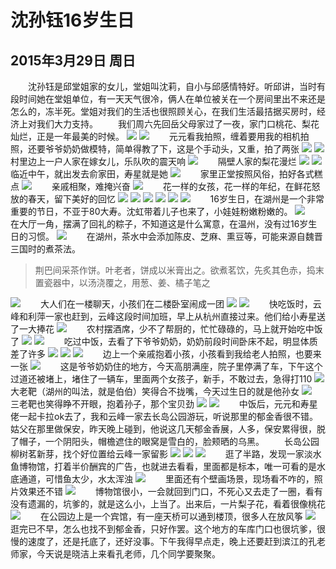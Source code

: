 沈孙钰16岁生日
=======================
2015年3月29日 周日
-----------------------
　　沈孙钰是邱堂姐家的女儿，堂姐叫沈莉，自小与邱感情特好。听邱讲，当时有段时间她在堂姐单位，有一天天气很冷，俩人在单位被关在一个房间里出不来还是怎么的，冻半死。堂姐对我们的生活也很照顾关心，在我们生活最拮据买房时，经济上对我们大力支持。
　　我们周六先回岳父母家过了一夜，家门口桃花、梨花灿烂，正是一年最美的时候。
![]({{site.url}}/assets/blog-images/002/sm001.JPG)
![]({{site.url}}/assets/blog-images/002/sm004.JPG)
　　元元看我拍照，缠着要用我的相机拍照，还要爷爷奶奶做模特，简单得教了下，这是个手动头，又重，拍了两张
![]({{site.url}}/assets/blog-images/002/sm002.JPG)
![]({{site.url}}/assets/blog-images/002/sm003.JPG)
　　村里边上一户人家在嫁女儿，乐队吹的震天响
![]({{site.url}}/assets/blog-images/002/sm005.JPG)
　　隔壁人家的梨花漫烂
![]({{site.url}}/assets/blog-images/002/sm006.JPG)
![]({{site.url}}/assets/blog-images/002/sm007.JPG)
　　临近中午，就出发去俞家田，寿星就是她
![]({{site.url}}/assets/blog-images/002/sm010.JPG)
　　家里正堂按照风俗，拍好各式糕点
![]({{site.url}}/assets/blog-images/002/sm011.JPG)
　　亲戚相聚，难掩兴奋
![]({{site.url}}/assets/blog-images/002/sm012.JPG)
　　花一样的女孩，花一样的年纪，在鲜花怒放的春天，留下美好的回忆
![]({{site.url}}/assets/blog-images/002/sm013.JPG)
![]({{site.url}}/assets/blog-images/002/sm014.JPG)
![]({{site.url}}/assets/blog-images/002/sm019.JPG)
![]({{site.url}}/assets/blog-images/002/sm020.JPG)
![]({{site.url}}/assets/blog-images/002/sm026.JPG)
![]({{site.url}}/assets/blog-images/002/sm035.JPG)
　　16岁生日，在湖州是一个非常重要的节日，不亚于80大寿。沈虹带着儿子也来了，小娃娃粉嫩粉嫩的。
![]({{site.url}}/assets/blog-images/002/sm015.JPG)
　　在大厅一角，摆满了回礼的粽子，不知道这是什么寓意，在温州，没有过16岁生日的习惯。
![]({{site.url}}/assets/blog-images/002/sm016.JPG)
　　在湖州，茶水中会添加陈皮、芝麻、熏豆等，可能来源自魏晋三国时的煮茶法。
>荆巴间采茶作饼。叶老者，饼成以米膏出之。欲煮茗饮，先炙其色赤，捣末置瓷器中，以汤浇覆之，用葱、姜、橘子笔之

![]({{site.url}}/assets/blog-images/002/sm017.JPG)
　　大人们在一楼聊天，小孩们在二楼卧室闹成一团
![]({{site.url}}/assets/blog-images/002/sm018.JPG)
![]({{site.url}}/assets/blog-images/002/sm022.JPG)
　　快吃饭时，云峰和利萍一家也赶到，云峰这段时间加班，早上从杭州直接过来。他们给小寿星送了一大捧花
![]({{site.url}}/assets/blog-images/002/sm023.JPG)
　　农村摆酒席，少不了帮厨的，忙忙碌碌的，马上就开始吃中饭了
![]({{site.url}}/assets/blog-images/002/sm024.JPG)
![]({{site.url}}/assets/blog-images/002/sm025.JPG)
　　吃过中饭，去看了下爷爷奶奶，奶奶前段时间卧床不起，明显体质差了许多
![]({{site.url}}/assets/blog-images/002/sm027.JPG)
![]({{site.url}}/assets/blog-images/002/sm028.JPG)
![]({{site.url}}/assets/blog-images/002/sm029.JPG)
　　边上一个亲戚抱着小孩，小孩看到我给老人拍照，也要来一张
![]({{site.url}}/assets/blog-images/002/sm030.JPG)
　　这是爷爷奶奶住的地方，今天高朋满座，院子里停满了车，下午这个过道还被堵上，堵住了一辆车，里面两个女孩子，新手，不敢过去，急得打110
![]({{site.url}}/assets/blog-images/002/sm031.JPG)
　　大老靶（湖州的叫法，就是伯伯）笑得合不拢嘴，今天过生日的就是他孙女
![]({{site.url}}/assets/blog-images/002/sm032.JPG)
　　三老靶也笑得睁不开眼，抱着孙子，那个宝贝劲
![]({{site.url}}/assets/blog-images/002/sm033.JPG)
![]({{site.url}}/assets/blog-images/002/sm034.JPG)
　　中饭后，元元和寿星佬一起卡拉ok去了，我和云峰一家去长岛公园游玩，听说那里的郁金香很不错。姑父在那里做保安，昨天晚上碰到，他说这几天郁金香展，人多，保安累得很，脱了帽子，一个阴阳头，帽檐遮住的眼窝是雪白的，脸颊晒的乌黑。
　　长岛公园柳树茗新芽，找个好位置给云峰一家留影
![]({{site.url}}/assets/blog-images/002/sm036.JPG)
![]({{site.url}}/assets/blog-images/002/sm037.JPG)
![]({{site.url}}/assets/blog-images/002/sm038.JPG)
　　逛了半路，发现一家淡水鱼博物馆，打着半价酬宾的广告，也就进去看看，里面都是标本，唯一可看的是水底通道，可惜鱼太少，水太浑浊
![]({{site.url}}/assets/blog-images/002/sm040.JPG)
　　里面还有个壁画场景，现场看不咋的，照片效果还不错
![]({{site.url}}/assets/blog-images/002/sm039.JPG)
　　博物馆很小，一会就回到门口，不死心又去走了一圈，看有没有遗漏的，坑爹的，就是这么小，上当了。出来后，一片梨子花，看着很像桃花
![]({{site.url}}/assets/blog-images/002/sm041.JPG)
　　在公园边上是一个宾馆，有一座天桥可以通到楼顶，很多人在放风筝
![]({{site.url}}/assets/blog-images/002/sm042.JPG)
　　逛完已不早，怎么也找不到郁金香，只好作罢。这个地方的车库门口也很坑爹，很慢的速度了，还是托底了，还好没事。下午我得早点走，晚上还要赶到滨江的孔老师家，今天说是晓洁上来看孔老师，几个同学要聚聚。
